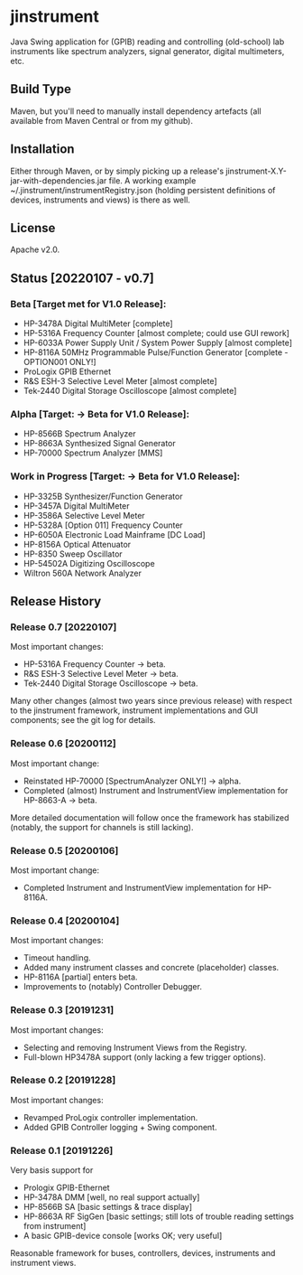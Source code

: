 # jinstrument
Java Swing application for (GPIB) reading and controlling (old-school) lab instruments
like spectrum analyzers, signal generator, digital multimeters, etc.

## Build Type
Maven, but you'll need to manually install dependency artefacts (all available from Maven Central or from my github).

## Installation
Either through Maven, or by simply picking up a release's jinstrument-X.Y-jar-with-dependencies.jar file.
A working example ~/.jinstrument/instrumentRegistry.json (holding persistent definitions of devices, instruments and views)
is there as well.

## License
Apache v2.0.

## Status [20220107 - v0.7]

### Beta [Target met for V1.0 Release]:
- HP-3478A Digital MultiMeter [complete]
- HP-5316A Frequency Counter [almost complete; could use GUI rework]
- HP-6033A Power Supply Unit / System Power Supply [almost complete]
- HP-8116A 50MHz Programmable Pulse/Function Generator [complete - OPTION001 ONLY!]
- ProLogix GPIB Ethernet
- R&S ESH-3 Selective Level Meter [almost complete]
- Tek-2440 Digital Storage Oscilloscope [almost complete]

### Alpha [Target: -> Beta for V1.0 Release]:
- HP-8566B Spectrum Analyzer
- HP-8663A Synthesized Signal Generator
- HP-70000 Spectrum Analyzer [MMS]

### Work in Progress [Target: -> Beta for V1.0 Release]:
- HP-3325B Synthesizer/Function Generator
- HP-3457A Digital MultiMeter
- HP-3586A Selective Level Meter
- HP-5328A [Option 011] Frequency Counter
- HP-6050A Electronic Load Mainframe [DC Load]
- HP-8156A Optical Attenuator
- HP-8350 Sweep Oscillator
- HP-54502A Digitizing Oscilloscope
- Wiltron 560A Network Analyzer

## Release History

### Release 0.7 [20220107]
Most important changes:
- HP-5316A Frequency Counter -> beta.
- R&S ESH-3 Selective Level Meter -> beta.
- Tek-2440 Digital Storage Oscilloscope -> beta.

Many other changes (almost two years since previous release)
with respect to the jinstrument framework, instrument implementations and GUI components;
see the git log for details.

### Release 0.6 [20200112]
Most important change:
- Reinstated HP-70000 [SpectrumAnalyzer ONLY!] -> alpha.
- Completed (almost) Instrument and InstrumentView implementation for HP-8663-A -> beta.

More detailed documentation will follow once the framework has stabilized (notably, the support for channels is still lacking).

### Release 0.5 [20200106]
Most important change:
- Completed Instrument and InstrumentView implementation for HP-8116A.

### Release 0.4 [20200104]
Most important changes:
- Timeout handling.
- Added many instrument classes and concrete (placeholder) classes.
- HP-8116A [partial] enters beta.
- Improvements to (notably) Controller Debugger.

### Release 0.3 [20191231]
Most important changes:
- Selecting and removing Instrument Views from the Registry.
- Full-blown HP3478A support (only lacking a few trigger options).

### Release 0.2 [20191228]
Most important changes:
- Revamped ProLogix controller implementation.
- Added GPIB Controller logging + Swing component.

### Release 0.1 [20191226]
Very basis support for
- Prologix GPIB-Ethernet
- HP-3478A DMM [well, no real support actually]
- HP-8566B SA [basic settings & trace display]
- HP-8663A RF SigGen [basic settings; still lots of trouble reading settings from instrument]
- A basic GPIB-device console [works OK; very useful]

Reasonable framework for buses, controllers, devices, instruments and instrument views.
